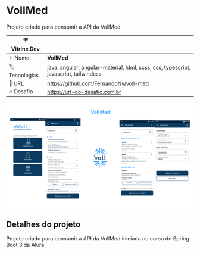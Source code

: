 # VollMed

Projeto criado para consumir a API da VollMed

| :placard: Vitrine.Dev |                                                                                       |
| --------------------- | ------------------------------------------------------------------------------------- |
| :sparkles: Nome       | **VollMed**                                                                           |
| :label: Tecnologias   | java, angular, angular-material, html, scss, css, typescript, javascript, tailwindcss |
| :rocket: URL          | https://github.com/FernandoNv/voll-med                                                |
| :fire: Desafio        | https://url-do-desafio.com.br                                                         |

<!-- Inserir imagem com a #vitrinedev ao final do link -->

![](./docs/images/vollmed-capa.png#vitrinedev)

## Detalhes do projeto

Projeto criado para consumir a API da VollMed iniciada no curso de Spring Boot 3 da Alura
